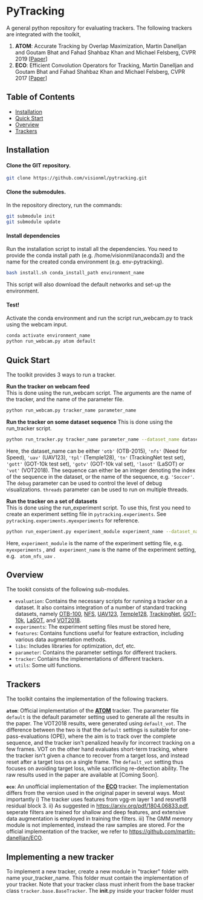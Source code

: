 # PyTracking

A general python repository for evaluating trackers. The following trackers are integrated with the toolkit,  

1. **ATOM**: Accurate Tracking by Overlap Maximization, Martin Danelljan and Goutam Bhat and Fahad Shahbaz Khan and Michael Felsberg, CVPR 2019 \[[Paper](https://arxiv.org/pdf/1811.07628.pdf)\]  
2. **ECO**: Efficient Convolution Operators for Tracking, Martin Danelljan and Goutam Bhat and Fahad Shahbaz Khan and Michael Felsberg, CVPR 2017 \[[Paper](https://arxiv.org/pdf/1611.09224.pdf)\]

## Table of Contents

* [Installation](#installation)
* [Quick Start](#quick-start)
* [Overview](#overview)
* [Trackers](#trackers)

## Installation

#### Clone the GIT repository.  
```bash
git clone https://github.com/visionml/pytracking.git
```
   
#### Clone the submodules.  
In the repository directory, run the commands:  
```bash
git submodule init  
git submodule update
```  
#### Install dependencies
Run the installation script to install all the dependencies. You need to provide the conda install path (e.g. /home/visionml/anaconda3) and the name for the created conda environment (e.g. env-pytracking).  
```bash
bash install.sh conda_install_path environment_name
```  
This script will also download the default networks and set-up the environment.

#### Test!
Activate the conda environment and run the script run_webcam.py to track using the webcam input.  
```bash
conda activate environment_name
python run_webcam.py atom default    
```  

## Quick Start
The toolkit provides 3 ways to run a tracker.  

**Run the tracker on webcam feed**   
This is done using the run_webcam script. The arguments are the name of the tracker, and the name of the parameter file.  
```bash
python run_webcam.py tracker_name parameter_name    
```  

**Run the tracker on some dataset sequence**
This is done using the run_tracker script.  
```bash
python run_tracker.py tracker_name parameter_name --dataset_name dataset_name --sequence sequence --debug debug --threads threads
```  

Here, the dataset_name can be either ```'otb'``` (OTB-2015), ```'nfs'``` (Need for Speed), ```'uav'``` (UAV123), ```'tpl'``` (Temple128), ```'tn'``` (TrackingNet test set), ```'gott'``` (GOT-10k test set), 
```'gotv'``` (GOT-10k val set), ```'lasot'``` (LaSOT) or ```'vot'``` (VOT2018). The sequence can either be an integer denoting the index of the sequence in the dataset, or the name of the sequence, e.g. ```'Soccer'```.
The ```debug``` parameter can be used to control the level of debug visualizations. ```threads``` parameter can be used to run on multiple threads.

**Run the tracker on a set of datasets**  
This is done using the run_experiment script. To use this, first you need to create an experiment setting file in ```pytracking.experiments```. See ```pytracking.experiments.myexperiments``` for reference. 
```bash
python run_experiment.py experiment_module experiment_name --dataset_name dataset_name --sequence sequence  --debug debug --threads threads
```  
Here, ```experiment_module```  is the name of the experiment setting file, e.g. ```myexperiments``` , and ``` experiment_name```  is the name of the experiment setting, e.g. ``` atom_nfs_uav``` .

## Overview
The tookit consists of the following sub-modules.  
 -  ```evaluation```: Contains the necessary scripts for running a tracker on a dataset. It also contains integration of a number of standard tracking datasets, namely  [OTB-100](http://cvlab.hanyang.ac.kr/tracker_benchmark/index.html), [NFS](http://ci2cv.net/nfs/index.html),
 [UAV123](https://ivul.kaust.edu.sa/Pages/pub-benchmark-simulator-uav.aspx), [Temple128](http://www.dabi.temple.edu/~hbling/data/TColor-128/TColor-128.html), [TrackingNet](https://tracking-net.org/), [GOT-10k](http://got-10k.aitestunion.com/), [LaSOT](https://cis.temple.edu/lasot/), and [VOT2018](http://www.votchallenge.net/vot2018/).  
 - ```experiments```: The experiment setting files must be stored here,  
 - ```features```: Contains functions useful for feature extraction, including various data augmentation methods.  
 - ```libs```: Includes libraries for optimization, dcf, etc.  
 - ```parameter```: Contains the parameter settings for different trackers.  
 - ```tracker```: Contains the implementations of different trackers.  
 - ```utils```: Some uitl functions.  
 
## Trackers
 The toolkit contains the implementation of the following trackers.  
 
 
 **```atom```**: Official implementation of the [**ATOM**](https://arxiv.org/pdf/1811.07628.pdf) tracker. The parameter file  ```default``` is the default parameter setting used to generate all the results in the paper. The VOT2018 results,
 were generated using ```default_vot```. The difference between the two is that the ```default``` settings is suitable for one-pass-evaluations (OPE), where the aim is to track over the complete sequence, and the tracker isn't penalized heavily for incorrect tracking on
 a few frames. VOT on the other hand evaluates short-term tracking, where the tracker isn't given a chance to recover from a target loss, and instead reset after a target loss on a single frame. The ```default_vot``` setting thus focuses on avoiding target loss, while sacrificing
 re-detection ability. The raw results used in the paper are available at [Coming Soon].
 
 **```eco```**: An unofficial implementation of the [**ECO**](https://arxiv.org/pdf/1611.09224.pdf) tracker. The implementation differs from the version used in the original paper in several ways. Most importantly i) The tracker uses features from vgg-m layer 1 and 
 resnet18 residual block 3. ii) As suggested in https://arxiv.org/pdf/1804.06833.pdf, seperate filters are trained for shallow and deep features, and extensive data augmentation is employed in training the filters. iii) The GMM memory module is not implemented, instead the raw samples are stored.
 For the official implementation of the tracker, we refer to https://github.com/martin-danelljan/ECO.
 
## Implementing a new tracker  
 To implement a new tracker, create a new module in "tracker" folder with name your_tracker_name. This folder must contain the implementation of your tracker. Note that your tracker class must inherit from the base tracker class ```tracker.base.BaseTracker```.
 The __init__.py inside your tracker folder must 
 
 
 